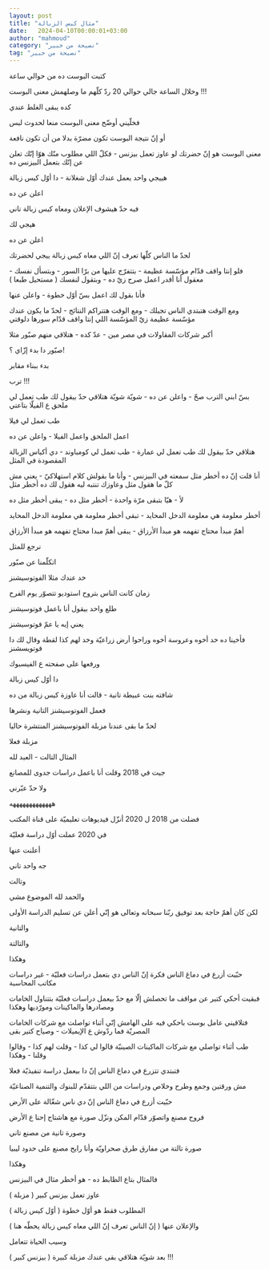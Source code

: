 ```yaml
---
layout: post
title: "مثال كيس الزبالة"
date:   2024-04-10T00:00:01+03:00
author: "mahmoud"
category: "نصيحة من خبير"
tag: "نصيحة من خبير"
---
```



كتبت البوست ده من حوالي ساعة

وخلال الساعة جالي حوالي 20 ردّ كلّهم ما وصلهمش معنى
البوست !!!

كده يبقى الغلط عندي

فخلّيني أوضّح معنى البوست منعا لحدوث لبس

أو إنّ نتيجة البوست تكون مضرّة بدلا من أن تكون
نافعة




معنى البوست هو إنّ حضرتك لو عاوز تعمل بيزنس - فكلّ اللي
مطلوب منّك هوّا إنّك تعلن عن إنّك بتعمل البيزنس ده




هييجي واحد يعمل عندك أوّل شغلانة - دا أوّل كيس
زبالة

اعلن عن ده




فيه حدّ هيشوف الإعلان ومعاه كيس زبالة تاني

هيجي لك

اعلن عن ده




لحدّ ما الناس كلّها تعرف إنّ اللي معاه كيس زبالة ييجي
لحضرتك




فلو إنتا واقف قدّام مؤسّسة عظيمة - بتتفرّج عليها من برّا
السور - وبتسأل نفسك - معقول أنا أقدر اعمل صرح زيّ ده - وبتقول لنفسك (
مستحيل طبعا )

فأنا بقول لك اعمل بسّ أوّل خطوة - واعلن عنها

ومع الوقت هتبتدي الناس تجيلك - ومع الوقت هتتراكم
النتائج - لحدّ ما يكون عندك مؤسّسة عظيمة زيّ المؤسّسة اللي إنتا واقف قدّام
سورها دلوقتي




أكبر شركات المقاولات في مصر مين - عدّ كده - هتلاقي منهم
صبّور مثلا

صبّور دا بدء إزّاي ؟!

بدء ببناء مقابر

ترب !!!




بسّ ابني الترب صحّ - واعلن عن ده - شويّة شويّة هتلاقي حدّ
بيقول لك طب تعمل لي ملحق ع الفيلّا بتاعتي

طب تعمل لي فيلا




اعمل الملحق واعمل الفيلا - واعلن عن ده




هتلاقي حدّ بيقول لك طب تعمل لي عمارة - طب تعمل لي
كومباوند - دي أكياس الزبالة المقصودة في المثل




أنا قلت إنّ ده أخطر مثل سمعته في البيزنس - وأنا ما بقولش
كلام استهلاكيّ - يعني مش كلّ ما هقول مثل وعاوزك تنتبه ليه هقول لك ده أخطر
مثل

لأ - هيّا بتبقى مرّة واحدة - أخطر مثل ده - يبقى أخطر مثل
ده

أخطر معلومة هي معلومة الدخل المحايد - تبقى أخطر معلومة
هي معلومة الدخل المحايد

أهمّ مبدأ محتاج تفهمه هو مبدأ الأرزاق - يبقى أهمّ مبدا
محتاج تفهمه هو مبدأ الأرزاق




نرجع للمثل

اتكلّمنا عن صبّور

خد عندك مثلا الفوتوسيشنز




زمان كانت الناس بتروح استوديو تتصوّر يوم الفرح

طلع واحد بيقول أنا باعمل فوتوسيشنز

يعني إيه يا عمّ فوتوسيشنز




فأخينا ده خد أخوه وعروسة أخوه وراحوا أرض زراعيّة وخد لهم
كذا لقطة وقال لك دا فوتويسشنز

ورفعها على صفحته ع الفيسبوك

دا أوّل كيس زبالة




شافته بنت عبيطة تانية - قالت أنا عاوزة كيس زبالة من
ده

فعمل الفوتوسيشنز التانية ونشرها




لحدّ ما بقى عندنا مزبلة الفوتوسيشنز المنتشرة حاليا

مزبلة فعلا




المثال التالت - العبد لله

جيت في 2018 وقلت أنا باعمل دراسات جدوى للمصانع

ولا حدّ عبّرني

هههههههههههههه




فضلت من 2018 ل 2020 أنزّل فيديوهات تعليميّة على قناة
المكتب




في 2020 عملت أوّل دراسة فعليّة

أعلنت عنها




جه واحد تاني

وتالت

والحمد لله الموضوع مشي




لكن كان أهمّ حاجة بعد توفيق ربّنا سبحانه وتعالى هو إنّي
أعلن عن تسليم الدراسة الأولى

والتانية

والتالتة

وهكذا




حبّيت أزرع في دماغ الناس فكرة إنّ الناس دي بتعمل دراسات
فعليّة - غير دراسات مكاتب المحاسبة

فبقيت أحكي كتير عن مواقف ما تحصلش إلّا مع حدّ بيعمل دراسات
فعليّة بتتناول الخامات ومصادرها والماكينات ومورّديها وهكذا




فتلاقيني عامل بوست باحكي فيه على الهامش إنّي أثناء تواصلت
مع شركات الخامات المصريّة فما ردّوش ع الإيميلات - وصياح كتير بقى

طب أثناء تواصلي مع شركات الماكينات الصينيّة قالوا لي
كذا - وقلت لهم كذا - وقالوا وقلنا - وهكذا

فتبتدي تتزرع في دماغ الناس إنّ دا بيعمل دراسة تنفيذيّة
فعلا

مش ورقتين وجمع وطرح وخلاص ودراسات من اللي بتتقدّم للبنوك
والتنمية الصناعيّة




حبّيت أزرع في دماغ الناس إنّ دي ناس شغّالة على الأرض

فروح مصنع واتصوّر قدّام المكن ونزّل صورة مع هاشتاج إحنا ع
الأرض

وصورة تانية من مصنع تاني

صورة تالتة من مفارق طرق صحراويّة وأنا رايح مصنع على حدود
ليبيا

وهكذا




فالمثال بتاع الظابط ده - هو أخطر مثال في البيزنس

عاوز تعمل بيزنس كبير ( مزبلة )

المطلوب فقط هو أوّل خطوة ( أوّل كيس زبالة )

والإعلان عنها ( إنّ الناس تعرف إنّ اللي معاه كيس زبالة
يحطّه هنا )

وسيب الحياة تتعامل

بعد شويّة هتلاقي بقى عندك مزبلة كبيرة ( بيزنس كبير
) !!!
